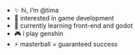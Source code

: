 - ✨ hi, I’m @tima
- 👀 interested in game development
- 🌱 currently learning front-end and godot
- 🎮 i play genshin
- ⚡ masterball = guaranteed success

<!---
suika-30/suika-30 is a ✨ special ✨ repository because its `README.md` (this file) appears on your GitHub profile.
You can click the Preview link to take a look at your changes.
--->
